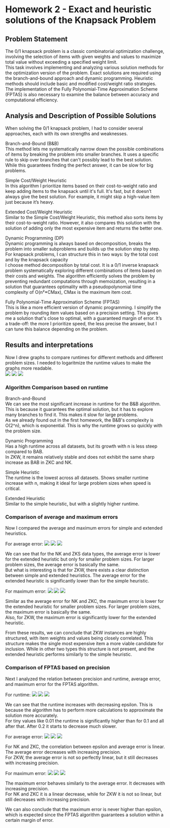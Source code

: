 # Homework 2 - Exact and heuristic solutions of the Knapsack Problem

## Problem Statement
The 0/1 knapsack problem is a classic combinatorial optimization challenge, involving the selection of items with given weights and values to maximize total value without exceeding a specified weight limit. 
\
This task involves implementing and analyzing various solution methods for the optimization version of the problem. Exact solutions are required using the branch-and-bound approach and dynamic programming. Heuristic methods should include basic and modified cost/weight ratio strategies. The implementation of the Fully Polynomial-Time Approximation Scheme (FPTAS) is also necessary to examine the balance between accuracy and computational efficiency.

## Analysis and Description of Possible Solutions
When solving the 0/1 knapsack problem, I had to consider several approaches, each with its own strengths and weaknesses.

Branch-and-Bound (B&B)
\
This method lets me systematically narrow down the possible combinations of items by breaking the problem into smaller branches. It uses a specific rule to skip over branches that can't possibly lead to the best solution. While this guarantees finding the perfect answer, it can be slow for big problems.

Simple Cost/Weight Heuristic
\
In this algorithm I prioritize items based on their cost-to-weight ratio and keep adding items to the knapsack until it's full. It's fast, but it doesn’t always give the best solution. For example, it might skip a high-value item just because it’s heavy.

Extended Cost/Weight Heuristic
\
Similar to the Simple Cost/Weight Heuristic, this method also sorts items by their cost-to-weight ratio. However, it also compares this solution with the solution of adding only the most expensive item and returns the better one. 

Dynamic Programming (DP)
\
Dynamic programming is always based on decomposition, breaks the problem into smaller subproblems and builds up the solution step by step.
For knapsack problems, I can structure this in two ways: by the total cost and by the knapsack capacity
\
I choose method decomposition by total cost. It is a 0/1 inverse knapsack problem systematically exploring different combinations of items based on their costs and weights. The algorithm efficiently solves the problem by preventing redundant computations through memoization, resulting in a solution that guarantees optimality with a pseudopolynomial time complexity of O(n²*CMax), CMax is the maximum item cost.

Fully Polynomial-Time Approximation Scheme (FPTAS)
\
This is like a more efficient version of dynamic programming. 
I simplify the problem by rounding item values based on a precision setting.
This gives me a solution that's close to optimal, with a guaranteed margin of error.
It’s a trade-off: the more I prioritize speed, the less precise the answer, but I can tune this balance depending on the problem. 


## Results and interpretations
Now I drew graphs to compare runtimes for different methods and different problem sizes.
I needed to logaritmize the runtime values to make the graphs more readable.
\
![](NK_runtime.png)
![](ZKC_runtime.png)
![](ZKW_runtime.png)

### Algorithm Comparison based on runtime
Branch-and-Bound
\
We can see the most significant increase in runtime for the B&B algorithm. This is because it guarantees the optimal solution, but it has to explore many branches to find it. This makes it slow for large problems.
\
As we already found out in the first homework, the B&B's complexity is O(2^n), which is exponential. This is why the runtime grows so quickly with the problem size.

Dynamic Programming
\
Has a high runtime across all datasets, but its growth with n is less steep compared to BAB.
\
In ZKW, it remains relatively stable and does not exhibit the same sharp increase as BAB in ZKC and NK.

Simple Heuristic
\
The runtime is the lowest across all datasets. 
Shows smaller runtime increase with n, making it ideal for large problem sizes when speed is critical.

Extended Heuristic
\
Similar to the simple heuristic, but with a slightly higher runtime.

### Comparison of average and maximum errors
Now I compared the average and maximum errors for simple and extended heuristics.

For average error:
![](NK_log_average_error_comparison.png)
![](ZKC_log_average_error_comparison.png)
![](ZKW_log_average_error_comparison.png)

We can see that for the NK and ZKS data types, the average error is lower for the extended heuristic but only for smaller problem sizes. For larger problem sizes, the average error is basically the same.
\
But what is interesting is that for ZKW, there exists a clear distinction between simple and extended heuristics. The average error for the extended heuristic is significantly lower than for the simple heuristic.

For maximum error:
![](NK_log_maximum_error_comparison.png)
![](ZKC_log_maximum_error_comparison.png)
![](ZKW_log_maximum_error_comparison.png)

Similar as the average error for NK and ZKC, the maximum error is lower for the extended heuristic for smaller problem sizes. For larger problem sizes, the maximum error is basically the same.
\
Also, for ZKW, the maximum error is significantly lower for the extended heuristic.

From these results, we can conclude that ZKW instances are highly structured, with item weights and values being closely correlated. This structure makes the single most expensive item a more viable candidate for inclusion.
While in other two types this structure is not present, and the extended heuristic performs similarly to the simple heuristic.


### Comparison of FPTAS based on precision
Next I analyzed the relation between precision and runtime, average error, and maximum error for the FPTAS algorithm.

For runtime:
![](NK_measured_time_fptas.png)
![](ZKC_measured_time_fptas.png)
![](ZKW_measured_time_fptas.png)

We can see that the runtime increases with decreasing epsilon. This is because the algorithm has to perform more calculations to approximate the solution more accurately.
\
For tiny values like 0.01 the runtime is significantly higher than for 0.1 and all after that. After 0.2 it starts to decrease much slower.

For average error:
![](NK_average_error_fptas.png)
![](ZKC_average_error_fptas.png)
![](ZKW_average_error_fptas.png)

For NK and ZKC, the correlation between epsilon and average error is linear. The average error decreases with increasing precision.
\
For ZKW, the average error is not so perfectly linear, but it still decreases with increasing precision.

For maximum error:
![](NK_maximum_error_fptas.png)
![](ZKC_maximum_error_fptas.png)
![](ZKW_maximum_error_fptas.png)

The maximum error behaves similarly to the average error. It decreases with increasing precision. 
\
For NK and ZKC it is a linear decrease, while for ZKW it is not so linear, but still decreases with increasing precision.

We can also conclude that the maximum error is never higher than epsilon, which is expected since the FPTAS algorithm guarantees a solution within a certain margin of error.